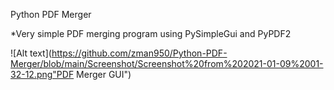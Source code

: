 Python PDF Merger

*Very simple PDF merging program using PySimpleGui and PyPDF2

![Alt text](https://github.com/zman950/Python-PDF-Merger/blob/main/Screenshot/Screenshot%20from%202021-01-09%2001-32-12.png"PDF Merger GUI")
